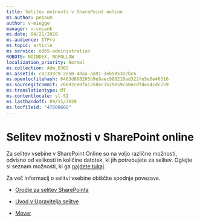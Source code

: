 ```yaml
---
title: Selitev možnosti v SharePoint online
ms.author: pebaum
author: v-miegge
manager: v-cojank
ms.date: 04/21/2020
ms.audience: ITPro
ms.topic: article
ms.service: o365-administration
ROBOTS: NOINDEX, NOFOLLOW
localization_priority: Normal
ms.collection: Adm_O365
ms.assetid: c8c339c9-2e50-4daa-aa91-3eb5053e2bc6
ms.openlocfilehash: 6483d888205b9e9aec988210ad322fe5e0e46316
ms.sourcegitcommit: c6692ce0fa1358ec3529e59ca0ecdfdea4cdc759
ms.translationtype: MT
ms.contentlocale: sl-SI
ms.lasthandoff: 09/15/2020
ms.locfileid: "47800660"
---
```

# <a name="migrate-options-to-sharepoint-online"></a>Selitev možnosti v SharePoint online

Za selitev vsebine v SharePoint Online so na voljo različne možnosti, odvisno od velikosti in količine datotek, ki jih potrebujete za selitev. Oglejte si seznam možnosti, ki ga [najdete tukaj](https://docs.microsoft.com/sharepointmigration/migrate-to-sharepoint-online).

Za več informacij o selitvi vsebine obiščite spodnje povezave.

- [Orodje za selitev SharePointa](https://docs.microsoft.com/sharepointmigration/introducing-the-sharepoint-migration-tool)

- [Uvod v Upravitelja selitve](https://docs.microsoft.com/sharepointmigration/mm-get-started)

- [Mover](https://docs.microsoft.com/sharepointmigration/mover-plan-migration)
